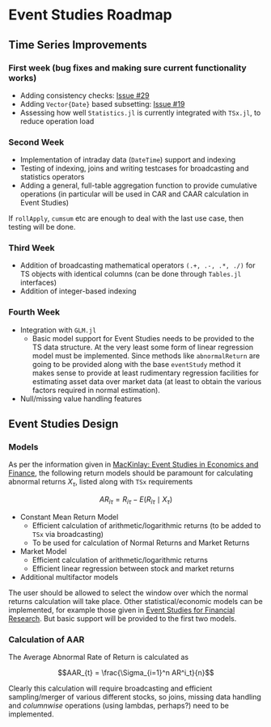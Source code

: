 # Event Studies Roadmap

## Time Series Improvements

### First week (bug fixes and making sure current functionality works)

- Adding consistency checks: [Issue #29](https://github.com/xKDR/TSx.jl/issues/29)
- Adding ```Vector{Date}``` based subsetting: [Issue #19](https://github.com/xKDR/TSx.jl/issues/19)
- Assessing how well `Statistics.jl` is currently integrated with `TSx.jl`, to reduce operation load

### Second Week

- Implementation of intraday data (`DateTime`) support and indexing
- Testing of indexing, joins and writing testcases for broadcasting and statistics operators
- Adding a general, full-table aggregation function to provide cumulative operations (in particular will be used in CAR and CAAR calculation in Event Studies)

If `rollApply`, `cumsum` etc are enough to deal with the last use case, then testing will be done.

### Third Week

- Addition of broadcasting mathematical operators ```(.+, .-, .*, ./)``` for TS objects with identical columns (can be done through ```Tables.jl``` interfaces)
- Addition of integer-based indexing

### Fourth Week
-  Integration with `GLM.jl`
    - Basic model support for Event Studies needs to be provided to the TS data structure. At the very least some form of linear regression model must be implemented. Since methods like `abnormalReturn` are going to be provided along with the base `eventStudy` method it makes sense to provide at least rudimentary regression facilities for estimating asset data over market data (at least to obtain the various factors required in normal estimation).
- Null/missing value handling features

## Event Studies Design

### Models

As per the information given in [MacKinlay: Event Studies in Economics and Finance](https://www.jstor.org/stable/2729691), the following return models should be paramount for calculating abnormal returns $X_\tau$, listed along with `TSx` requirements

$$AR_{i\tau} = R_{i\tau} - E(R_{i\tau}\mid X_\tau)$$

- Constant Mean Return Model
    - Efficient calculation of arithmetic/logarithmic returns (to be added to `TSx` via broadcasting)
    - To be used for calculation of Normal Returns and Market Returns
- Market Model
    - Efficient calculation of arithmetic/logarithmic returns
    - Efficient linear regression between stock and market returns
- Additional multifactor models

The user should be allowed to select the window over which the normal returns calculation will take place. Other statistical/economic models can be implemented, for example those given in [Event Studies for Financial Research](https://link.springer.com/book/10.1057/9781137368799). But basic support will be provided to the first two models.

### Calculation of AAR

The Average Abnormal Rate of Return is calculated as

$$AAR_{t} = \frac{\Sigma_{i=1}^n AR^i_t}{n}$$

Clearly this calculation will require broadcasting and efficient sampling/merger of various different stocks, so joins, missing data handling and *columnwise* operations (using lambdas, perhaps?) need to be implemented.